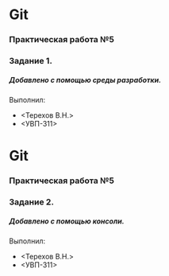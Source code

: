 # Git
### Практическая работа №5
### Задание 1.
##### Добавлено с помощью среды разработки.
Выполнил:
* <Терехов В.Н.>
* <УВП-311>
# Git
### Практическая работа №5
### Задание 2.
##### Добавлено с помощью консоли.
Выполнил:
* <Терехов В.Н.>
* <УВП-311>